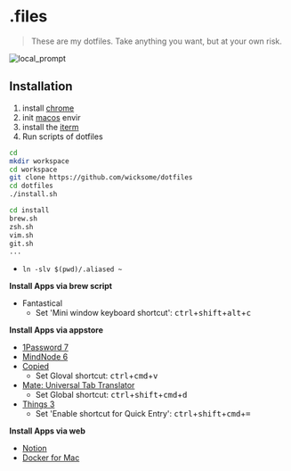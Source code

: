 # .files

> These are my dotfiles. Take anything you want, but at your own risk.

![local_prompt](https://user-images.githubusercontent.com/5036939/59144101-84e02200-8a0d-11e9-9b6d-8fb0c11a24a9.png)


## Installation

1. install [chrome](https://www.google.com/chrome/)
2. init [macos](https://github.com/wicksome/dotfiles/tree/master/macos) envir
3. install the [iterm](https://www.iterm2.com)
4. Run scripts of dotfiles
  ```bash
  cd
  mkdir workspace
  cd workspace
  git clone https://github.com/wicksome/dotfiles
  cd dotfiles
  ./install.sh
  ```
  ```bash
  cd install
  brew.sh
  zsh.sh
  vim.sh
  git.sh
  ...
  ```
  - `ln -slv $(pwd)/.aliased ~`
  
**Install Apps via brew script**

* Fantastical
  - Set 'Mini window keyboard shortcut': <kbd>ctrl</kbd>+<kbd>shift</kbd>+<kbd>alt</kbd>+<kbd>c</kbd>

**Install Apps via appstore**

* [1Password 7](https://itunes.apple.com/kr/app/1password-7-password-manager/id1333542190?l=en&mt=12)
* [MindNode 6](https://itunes.apple.com/kr/app/mindnode-6/id1289197285?l=en&mt=12)
* [Copied](https://itunes.apple.com/kr/app/copied/id1026349850?l=en&mt=12)
  - Set Gloval shortcut: <kbd>ctrl</kbd>+<kbd>cmd</kbd>+<kbd>v</kbd>
* [Mate: Universal Tab Translator](https://itunes.apple.com/kr/app/mate-universal-tab-translator/id1005088137?l=en&mt=12)
  - Set Global shortcut: <kbd>ctrl</kbd>+<kbd>shift</kbd>+<kbd>cmd</kbd>+<kbd>d</kbd>
* [Things 3](https://itunes.apple.com/kr/app/things-3/id904280696?l=en&mt=12)
  - Set 'Enable shortcut for Quick Entry': <kbd>ctrl</kbd>+<kbd>shift</kbd>+<kbd>cmd</kbd>+<kbd>=</kbd>


**Install Apps via web**

* [Notion](https://www.notion.so/desktop)
* [Docker for Mac](https://docs.docker.com/docker-for-mac/install/)
